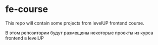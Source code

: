# fe-course
This repo will contain some projects from levelUP frontend course.

В этом репозитории будут размещены некоторые проекты из курса frontend в levelUP